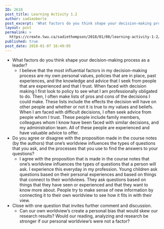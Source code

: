 ```yaml
---
ID: 2618
post_title: Learning Activity 1.2
author: sadieoberle
post_excerpt: 'What factors do you think shape your decision-making process as a leader? I believe that the most influential factors in my decision-making process are my own personal values, policies that are in place, past experiences, and the knowledge and advice that I seek from people that are experienced and that I trust. When faced with &hellip; <p><a href="https://create.twu.ca/sadiethompson/2018/01/08/learning-activity-1-2/">Continue reading<span> "Learning Activity 1.2"</span></a></p>'
layout: post
permalink: >
  https://create.twu.ca/sadiethompson/2018/01/08/learning-activity-1-2/
published: true
post_date: 2018-01-07 16:49:05
---
```

<ul>
<li style="font-weight: 400"><span style="font-weight: 400">What factors do you think shape your decision-making process as a leader?</span>
<ul>
<li style="font-weight: 400"><span style="font-weight: 400">I believe that the most influential factors in my decision-making process are my own personal values, policies that are in place, past experiences, and the knowledge and advice that I seek from people that are experienced and that I trust. When faced with decision making I first look to policy to see what I am professionally obligated to do. Then, I often make lists of pros and cons of the decisions I could make. These lists include the effects the decision will have on other people and whether or not it is true to my values and beliefs. When I am faced with difficult decisions, I often seek advice from people whom I trust. These people include family members, colleagues whom I know have been faced with similar decisions, and my administration team. All of these people are experienced and have valuable advice to offer. </span></li>
</ul>
</li>
<li style="font-weight: 400"><span style="font-weight: 400">Do you agree or disagree with the proposition made in the course notes (by the authors) that one’s worldview influences the types of questions that you ask, and the processes that you use to find the answers to your questions?</span>
<ul>
<li style="font-weight: 400"><span style="font-weight: 400">I agree with the proposition that is made in the course notes that one’s worldview influences the types of questions that a person will ask. I experience this everyday in my profession. Young children ask questions based on their personal experiences and based on things that connect to their worldviews. They ask questions based on things that they have seen or experienced and that they want to know more about. People try to make sense of new information by connecting it to their own worldview to see how it fits in with their view. </span></li>
</ul>
</li>
<li style="font-weight: 400"><span style="font-weight: 400">Close with one question that invites further comment and discussion.</span>
<ul>
<li style="font-weight: 400"><span style="font-weight: 400">Can our own worldview’s create a personal bias that would skew our research results? Would our reading, analyzing and research be stronger if our personal worldview’s were not a factor?</span></li>
</ul>
</li>
</ul>